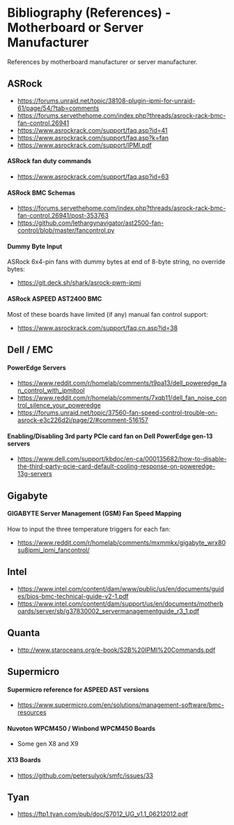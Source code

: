 # Bibliography (References) - Motherboard or Server Manufacturer
References by motherboard manufacturer or server manufacturer.

## ASRock
- https://forums.unraid.net/topic/38108-plugin-ipmi-for-unraid-61/page/54/?tab=comments
- https://forums.servethehome.com/index.php?threads/asrock-rack-bmc-fan-control.26941
- https://www.asrockrack.com/support/faq.asp?id=41
- https://www.asrockrack.com/support/faq.asp?k=fan
- https://www.asrockrack.com/support/IPMI.pdf

#### ASRock fan duty commands
- https://www.asrockrack.com/support/faq.asp?id=63

#### ASRock BMC Schemas
- https://forums.servethehome.com/index.php?threads/asrock-rack-bmc-fan-control.26941/post-353763
- https://github.com/lethargynavigator/ast2500-fan-control/blob/master/fancontrol.py

#### Dummy Byte Input
ASRock 6x4-pin fans with dummy bytes at end of 8-byte string, no override bytes:
- https://git.deck.sh/shark/asrock-pwm-ipmi

#### ASRock ASPEED AST2400 BMC
Most of these boards have limited (if any) manual fan control support:
- https://www.asrockrack.com/support/faq.cn.asp?id=38

## Dell / EMC
#### PowerEdge Servers
- https://www.reddit.com/r/homelab/comments/t9pa13/dell_poweredge_fan_control_with_ipmitool<br>
- https://www.reddit.com/r/homelab/comments/7xqb11/dell_fan_noise_control_silence_your_poweredge<br>
- https://forums.unraid.net/topic/37560-fan-speed-control-trouble-on-asrock-e3c226d2i/page/2/#comment-516157

#### Enabling/Disabling 3rd party PCIe card fan on Dell PowerEdge gen-13 servers
- https://www.dell.com/support/kbdoc/en-ca/000135682/how-to-disable-the-third-party-pcie-card-default-cooling-response-on-poweredge-13g-servers

## Gigabyte
#### GIGABYTE Server Management (GSM) Fan Speed Mapping
How to input the three temperature triggers for each fan:
- https://www.reddit.com/r/homelab/comments/mxmmkx/gigabyte_wrx80su8ipmi_ipmi_fancontrol/

## Intel
- https://www.intel.com/content/dam/www/public/us/en/documents/guides/bios-bmc-technical-guide-v2-1.pdf
- https://www.intel.com/content/dam/support/us/en/documents/motherboards/server/sb/g37830002_servermanagementguide_r3_1.pdf

## Quanta
- http://www.staroceans.org/e-book/S2B%20IPMI%20Commands.pdf

## Supermicro
#### Supermicro reference for ASPEED AST versions
- https://www.supermicro.com/en/solutions/management-software/bmc-resources

#### Nuvoton WPCM450 / Winbond WPCM450 Boards
- Some gen X8 and X9

#### X13 Boards
- https://github.com/petersulyok/smfc/issues/33

## Tyan
- https://ftp1.tyan.com/pub/doc/S7012_UG_v1.1_06212012.pdf
